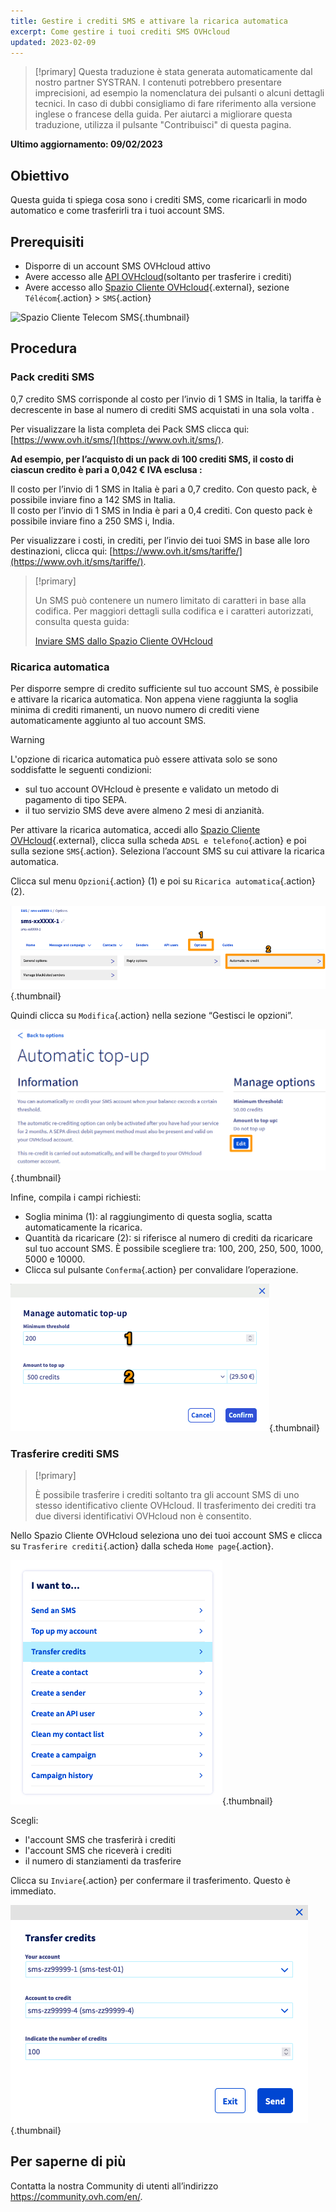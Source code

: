 ```yaml
---
title: Gestire i crediti SMS e attivare la ricarica automatica
excerpt: Come gestire i tuoi crediti SMS OVHcloud
updated: 2023-02-09
---
```


> [!primary]
> Questa traduzione è stata generata automaticamente dal nostro partner SYSTRAN. I contenuti potrebbero presentare imprecisioni, ad esempio la nomenclatura dei pulsanti o alcuni dettagli tecnici. In caso di dubbi consigliamo di fare riferimento alla versione inglese o francese della guida. Per aiutarci a migliorare questa traduzione, utilizza il pulsante "Contribuisci" di questa pagina.
>

**Ultimo aggiornamento: 09/02/2023**

## Obiettivo

Questa guida ti spiega cosa sono i crediti SMS, come ricaricarli in modo automatico e come trasferirli tra i tuoi account SMS.

## Prerequisiti

- Disporre di un account SMS OVHcloud attivo
- Avere accesso alle [API OVHcloud](https://api.ovh.com/)(soltanto per trasferire i crediti)
- Avere accesso allo [Spazio Cliente OVHcloud](https://www.ovh.com/auth/?action=gotomanager&from=https://www.ovh.it/&ovhSubsidiary=it){.external}, sezione `Télécom`{.action} > `SMS`{.action}

![Spazio Cliente Telecom SMS](https://raw.githubusercontent.com/ovh/docs/master/templates/control-panel/product-selection/telecom/tpl-telecom-03-en-sms.png){.thumbnail}

## Procedura

### Pack crediti SMS

0,7 credito SMS corrisponde al costo per l’invio di 1 SMS in Italia, la tariffa è decrescente in base al numero di crediti SMS acquistati in una sola volta . 

Per visualizzare la lista completa dei Pack SMS clicca qui: [https://www.ovh.it/sms/](https://www.ovh.it/sms/).

**Ad esempio, per l’acquisto di un pack di 100 crediti SMS, il costo di ciascun credito è pari a 0,042 € IVA esclusa :**

Il costo per l’invio di 1 SMS in Italia è pari a 0,7 credito. Con questo pack, è possibile inviare fino a 142 SMS in Italia.<br>
Il costo per l’invio di 1 SMS in India è pari a 0,4 crediti. Con questo pack è possibile inviare fino a 250 SMS i, India.

Per visualizzare i costi, in crediti, per l’invio dei tuoi SMS in base alle loro destinazioni, clicca qui: [https://www.ovh.it/sms/tariffe/](https://www.ovh.it/sms/tariffe/).

> [!primary]
>
> Un SMS può contenere un numero limitato di caratteri in base alla codifica. Per maggiori dettagli sulla codifica e i caratteri autorizzati, consulta questa guida: 
> 
> [Inviare SMS dallo Spazio Cliente OVHcloud](/pages/web_cloud/email_and_collaborative_solutions/internet/messaging/envoyer_des_sms_depuis_mon_espace_client#step--2-scrivi-il-tuo-sms)
>

### Ricarica automatica

Per disporre sempre di credito sufficiente sul tuo account SMS, è possibile e attivare la ricarica automatica. Non appena viene raggiunta la soglia minima di crediti rimanenti, un nuovo numero di crediti viene automaticamente aggiunto al tuo account SMS.

> [!warning]
>
> L'opzione di ricarica automatica può essere attivata solo se sono soddisfatte le seguenti condizioni:
>
> - sul tuo account OVHcloud è presente e validato un metodo di pagamento di tipo SEPA.
> - il tuo servizio SMS deve avere almeno 2 mesi di anzianità.

Per attivare la ricarica automatica, accedi allo [Spazio Cliente OVHcloud](https://www.ovh.com/auth/?action=gotomanager&from=https://www.ovh.it/&ovhSubsidiary=it){.external}, clicca sulla scheda `ADSL e telefono`{.action} e poi sulla sezione `SMS`{.action}. Seleziona l’account SMS su cui attivare la ricarica automatica.

Clicca sul menu `Opzioni`{.action} (1) e poi su `Ricarica automatica`{.action} (2).

![credit sms](images/smscredit01.png){.thumbnail}

Quindi clicca su `Modifica`{.action} nella sezione “Gestisci le opzioni”.

![credit sms](images/smscredit02.png){.thumbnail}

Infine, compila i campi richiesti:

- Soglia minima (1): al raggiungimento di questa soglia, scatta automaticamente la ricarica.
- Quantità da ricaricare (2): si riferisce al numero di crediti da ricaricare sul tuo account SMS. È possibile scegliere tra: 100, 200, 250, 500, 1000, 5000 e 10000.
- Clicca sul pulsante `Conferma`{.action} per convalidare l’operazione.

![credit sms](images/smscredit03.png){.thumbnail}

### Trasferire crediti SMS

> [!primary]
>
> È possibile trasferire i crediti soltanto tra gli account SMS di uno stesso identificativo cliente OVHcloud. Il trasferimento dei crediti tra due diversi identificativi OVHcloud non è consentito.
>

Nello Spazio Cliente OVHcloud seleziona uno dei tuoi account SMS e clicca su `Trasferire crediti`{.action} dalla scheda `Home page`{.action}.

![trasferimento di crediti SMS](images/credit-transfer01.png){.thumbnail}

Scegli:

- l'account SMS che trasferirà i crediti
- l'account SMS che riceverà i crediti
- il numero di stanziamenti da trasferire

Clicca su `Inviare`{.action} per confermare il trasferimento. Questo è immediato.

![trasferimento di crediti SMS](images/credit-transfer02.png){.thumbnail}

## Per saperne di più

Contatta la nostra Community di utenti all’indirizzo <https://community.ovh.com/en/>.
